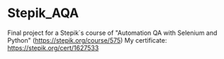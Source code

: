 # Stepik_AQA
Final project for a Stepik`s course of "Automation QA with Selenium and Python" (https://stepik.org/course/575)
My certificate: https://stepik.org/cert/1627533
